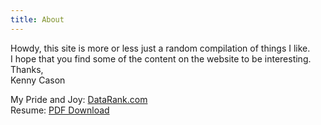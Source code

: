 ```yaml
---
title: About
---
```

Howdy, this site is more or less just a random compilation of things I like.<br>
I hope that you find some of the content on the website to be interesting.<br>
Thanks,<br>
   Kenny Cason</p>
<p>My Pride and Joy: <a href="https://www.datarank.com" target="blank">DataRank.com</a><br>
Resume: <a href="/resume/Kenneth_Cason.pdf" target="blank">PDF Download</a>
